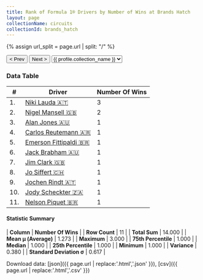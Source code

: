 ```yaml
---
title: Rank of Formula 1® Drivers by Number of Wins at Brands Hatch
layout: page
collectionName: circuits
collectionId: brands_hatch
---
```


{% assign url_split = page.url | split: "/" %}
<div id="collection-navigation">
<button onclick="selector.options[selector.selectedIndex-1].value && (window.location = selector.options[selector.selectedIndex-1].value);">&lt; Prev</button>
<button onclick="selector.options[selector.selectedIndex+1].value && (window.location = selector.options[selector.selectedIndex+1].value);">Next &gt;</button>
<select id="selector" onchange="this.options[this.selectedIndex].value && (window.location = this.options[this.selectedIndex].value);">
  {% for collectionId in site.data[page.collectionName].refs %}
    {% if collectionId == page.collectionId %}
      {% assign selected = "selected" %}
    {% else %}
      {% assign selected = "" %}
    {% endif %}
    {% assign profile = site.data[page.collectionName][collectionId].profile %}
    <option value="/f1/{{ page.collectionName }}/{{ collectionId }}/{{ url_split[4] }}" {{ selected }}>{{ profile.collection_name }}</option>
  {% endfor %}
</select>
</div>

<canvas id="chart" width="400" height="180"></canvas>
<script>
var data = {
  "labels" : [
    "Niki Lauda",
    "Nigel Mansell",
    "Alan Jones",
    "Carlos Reutemann",
    "Emerson Fittipaldi",
    "Jack Brabham",
    "Jim Clark",
    "Jo Siffert",
    "Jochen Rindt",
    "Jody Scheckter",
    "Nelson Piquet"
  ],
  "datasets" : [
    {
      "label" : "Number Of Wins",
      "data" : [
        3,
        2,
        1,
        1,
        1,
        1,
        1,
        1,
        1,
        1,
        1
      ],
      "borderColor" : [
        "#1D181E",
        "#1D181E",
        "#1D181E",
        "#1D181E",
        "#1D181E",
        "#1D181E",
        "#1D181E",
        "#1D181E",
        "#1D181E",
        "#1D181E",
        "#1D181E"
      ],
      "borderWidth" : 1,
      "backgroundColor" : [
        "#9C8E8D",
        "#9C8E8D",
        "#9C8E8D",
        "#9C8E8D",
        "#9C8E8D",
        "#9C8E8D",
        "#9C8E8D",
        "#9C8E8D",
        "#9C8E8D",
        "#9C8E8D",
        "#9C8E8D"
      ]
    }
  ]
};
var options = {
  legend: {
    display: false
  },
  scales: {
    xAxes: [{
      ticks: {
        beginAtZero: true,
        maxRotation: 180,
        display: window.innerWidth > 800
      }
    }],
    yAxes: [{
      ticks: {
        beginAtZero: true
      }
    }]
  },
  onResize: function(chart, size) {
    chart.options.scales.xAxes[0].ticks.display = size.width > 800;
  }
};
var chart = new Chart("chart", {
    data: data,
    type: 'bar',
    options: options
});
</script>



### Data Table

| # | Driver | Number Of Wins |
|--|--|--|
| 1. | [Niki Lauda 🇦🇹](/f1/drivers/lauda) | 3 |
| 2. | [Nigel Mansell 🇬🇧](/f1/drivers/mansell) | 2 |
| 3. | [Alan Jones 🇦🇺](/f1/drivers/jones) | 1 |
| 4. | [Carlos Reutemann 🇦🇷](/f1/drivers/reutemann) | 1 |
| 5. | [Emerson Fittipaldi 🇧🇷](/f1/drivers/emerson_fittipaldi) | 1 |
| 6. | [Jack Brabham 🇦🇺](/f1/drivers/jack_brabham) | 1 |
| 7. | [Jim Clark 🇬🇧](/f1/drivers/clark) | 1 |
| 8. | [Jo Siffert 🇨🇭](/f1/drivers/siffert) | 1 |
| 9. | [Jochen Rindt 🇦🇹](/f1/drivers/rindt) | 1 |
| 10. | [Jody Scheckter 🇿🇦](/f1/drivers/scheckter) | 1 |
| 11. | [Nelson Piquet 🇧🇷](/f1/drivers/piquet) | 1 |

#### Statistic Summary

| **Column** | **Number Of Wins** |
| **Row Count** | 11 |
| **Total Sum** | 14.000 |
| **Mean μ (Average)** | 1.273 |
| **Maximum** | 3.000 |
| **75th Percentile** | 1.000 |
| **Median** | 1.000 |
| **25th Percentile** | 1.000 |
| **Minimum** | 1.000 |
| **Variance** | 0.380 |
| **Standard Deviation σ** | 0.617 |

Download data: [json]({{ page.url | replace:'.html','.json' }}), [csv]({{ page.url | replace:'.html','.csv' }})
